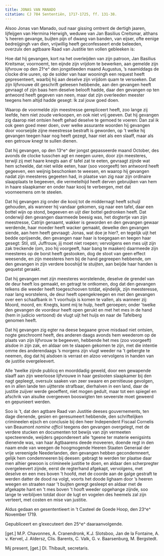 ```yaml
---
title: JONAS VAN MANADO
citation: CJ 784 Sententiën, 1717-1725, ff. 131-38.
---
```


Alsoo Jonas van Manado, oud naar gissing omtrent de dertigh jaaren, lijfeijgen van Hermina Herwigh, weduwe van Jan Basilius Creitsmar, althans ’s heeren gevange, buijten pijn of dwang van banden, van eijser, ofte eenige bedreijgingh van dien, vrijwillig heeft geconfesseert ende beleeden, overzulx den agtbaare Raad van Justitie ten vollen gebleeken is:

Hoe dat hij gevangen, kort na het overleijden van zijn patroon, Jan Basilius Kreitsmar, voornoemt, ten eijnde zijn vrijdom te bewerken, aan gemelde zijn lijfvrouw op den 21^e^ den jongstleeden maand Augustus, ’s naamiddags de clocke drie uuren, op de solder van haar wooningh een request heeft gepresenteert, waarbij hij aan deselve zijn vrijdom quam te versoeken. Dat zijn lijfvrouwe dit geschrift geleesen hebbende, aan den gevangen heeft gevraagt of zijn baas hem deselve belooft hadde, daar den gevangen op ten antwoord heeft gegeven van neen, maar dat zijn overleeden meester teegens hem altijd hadde gesegt: Ik zal jouw goed doen.

Waarop de voormelde zijn meestresse gerepliceert heeft, zoo lange zij leefde, hem niet zoude verkoopen, en ook niet vrij geeven. Dat hij gevangen zig daarop niet ontsien heeft gehad deselve te gemoed te voeren: Dan zal ik ook geen goed meer doen, over welke assurante woorden hij gevangen door voorseijde zijne meestresse bestraft is geworden, op ’t welke hij gevangen teegen haar nog heeft gezegt, haar niet als een slaaff, maar als een getrouw knegt te sullen dienen.

Dat hij gevangen, op den 13^e^ der jongst gepasseerde maand October, des avonds de clocke tusschen agt en neegen uuren, door zijn meesteres, terwijl zij met haare knegts aan d’ tafel zat te eeten, gevraagt zijnde wat hem scheelde, dat niet wilde eeten, haar (soo voorgeeft) ten antwoord heeft gegeeven, een weijnig beschonken te weesen, en waarop hij gevangen nadat zijn meesteres gegeeten had, in plaatse van zig naar zijn ordinaire slaapplaats te begeeven, die vermetelhijd heeft derven gebruijken van hem in haare slaapkamer en onder haar kooij te verbergen, met dat voorneemens om te steelen.

Dat hij gevangen zig onder die kooij tot de middernagt heeft schuijl gehouden, als wanneer hij vandaar gekomen, sig naar een tafel, daar een bottel wijn op stond, begeeven en uijt dier bottel gedronken heeft. Dat onderwijl den gevangen daarmeede beesig was, het dogtertje van zijn meestresse, Catrijn genaamt, wakker is geworden en den gevangen gewaar werdende, haar moeder heeft wacker gemaakt, dewelke den gevangen siende, aan hem heeft gevraagt: Jonas, wat doe je hier?, en tegelijk uijt het bedde oprijsende, den gevangen naar haar is toegegaan en teegen haar gesegt: Stil, stil, Juffrouw, jij moet niet roepen; vervolgens een mes uijt zijn zak treckende (om, zoo hij voorgeeft, haar bang te maaken) daarmeede zijn meesteres op de borst heeft gestooken, dog de stoot van geen effect weesende, en zijn meesteres hem bij de hand gegreepen hebbende, om den gevangen in zijn verdere booshijd te stuijten, aan beijde haar handen is gequetst geraakt.

Dat hij gevangen met zijn meesteres worstelende, deselve de grendel van de deur heeft los gemaakt, en getragt te ontkomen, dog dat den gevangen telkens die weeder heeft toegeschooven totdat, eijndelijk, zijn meesteresse, naar lang worstelens, de deur heeft opengekreegen en met den gevangen over een schaafbank in ’t voorhuijs is komen te vallen, als wanneer zij: Moord, moord, en: Knegts, komt mij te hulp, heeft geroepen; onder ’twelke den gevangen de voordeur heeft open gerukt en met het mes in de hand (hem in judicio vertoond) de vlugt uijt het huijs en naar de Tafelberg genomen heeft.

Dat hij gevangen zig egter na deese begaane grove misdaad niet ontsien, nogte geschroomt heeft, des anderen daags avonds hem weederom op de plaats van zijn lijfvrouw te begeeven, hebbende het mes (zoo voorgeeft) alsdoe in zijn zak, en aldaar om te slaapen gekomen te zijn, met die intentie omme des anderendaags ’s morgens zijn vlugt weeder na ’t gebergte te neemen, dog dat hij alsdoen is verrast en alzoo vervolgens in handen van de justitie overgeleevert.

Alle ’twelke zijnde publicq en moorddadig geweld, door een gewapende slaaff aan zijn weerloose lijfvrouwe in haar geslooten slaapkamer bij den nagt gepleegt, oversulx saaken van zeer swaare en pernitieuse gevolgen, en in allen lande ten uijtterste strafbaar, dierhalven in een land, daar de justitie zuijver werde geoeffent, niet mogen gedult, maar tot een spiegel en afschrik van alsulke overgeeven booswigten ten seveerste moet geweerd en gepunieert werden.

Soo is ’t, dat den agtbare Raad van Justitie deeses gouvernements, ten dage dienende, gesien en geresumeert hebbende, den schriftelijken crimineelen eijsch en conclusie bij den heer Independent Fiscaal Cornelis van Beaumont *nomine officii* teegens den gevangen overgelegt, met de verdere stucken en documenten tot bewijs van zijn vermeeten specteerende, weijders gepondereert alle ’tgeene ter materie eenigsints dienende was, van haar Agtbaarens deede moveeren, doende regt in den naam ende van weegen de hoogmogende Heeren Staaten Generaal der vrije vereenigde Neederlanden, den gevangen hebben gecondemneert, gelijk hem condemneeren bij deesen: gebragt te werden ter plaatse daar men alhier gewoon is crimineele justitie te doen, en aldaar den scherpregter overgeleevert zijnde, eerst de regterhand afgekapt, vervolgens, met deselve en een mes boven ’t hoofd, met de coorde aan de galge gestraft te werden datter de dood na volgt, voorts het doode lighaam door ’s heeren weegen en straaten naar ’t buijten geregt gesleept en aldaar met de afgekapte hant en ’t mes boven ’t hooft weeder opgehange zijnde, soo lange te verblijven totdat door de lugt en vogelen des heemels zal zijn verteert, met costen en mise van justitie.

Aldus gedaan en gesententieert in ’t Casteel de Goede Hoop, den 23^e^ November 1719.

Gepubliceert en g’executeert den 25^e^ daaraanvolgende.

\[get.\] M.P. Chavonnes, A. Cranendronk, K.J. Slotsboo, Jan de la Fontaine, A. v. Kervel, J. Aldersz, Clis. Barents, C. Valk, G. v. Baarsenburg, M. Bergstedt.

Mij present, \[get.\] Dl. Thibault, secretaris.